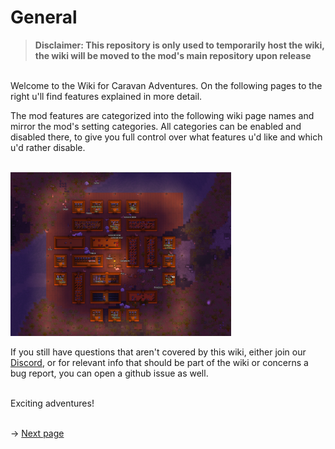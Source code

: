 # General

> **Disclaimer: This repository is only used to temporarily host the wiki, the wiki will be moved to the mod's main repository upon release** 

<br> Welcome to the Wiki for Caravan Adventures. On the following pages to the right u'll find features explained in more detail. 

The mod features are categorized into the following wiki page names and mirror the mod's setting categories. All categories can be enabled and disabled there, to give you full control over what features u'd like and which u'd rather disable.

<br><img src="Images\Camp2.png" alt="Camp2" width="70%"/>  

If you still have questions that aren't covered by this wiki, either join our [Discord](https://discord.gg/KwaRubs2kx), or for relevant info that should be part of the wiki or concerns a bug report, you can open a github issue as well. 

<br>Exciting adventures!

<br>-> <a href="2 Camping.md">Next page</a>

